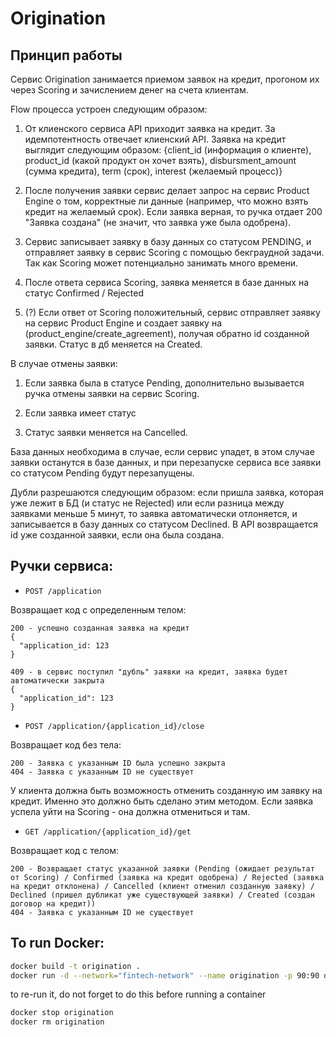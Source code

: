 # Origination

## Принцип работы

Сервис Origination занимается приемом заявок на кредит, прогоном их через Scoring и зачислением денег на счета клиентам.

Flow процесса устроен следующим образом:

1. От клиенского сервиса API приходит заявка на кредит. За идемпотентность отвечает клиенский API.
    Заявка на кредит выглядит следующим образом: {client_id (информация о клиенте), product_id (какой продукт он хочет взять), disbursment_amount (сумма кредита), term (срок), interest (желаемый процесс)}

2. После получения заявки сервис делает запрос на сервис Product Engine о том, корректные ли данные (например, что можно взять кредит на желаемый срок). Если заявка верная, то ручка отдает 200 "Заявка создана" (не значит, что заявка уже была одобрена).

3. Сервис записывает заявку в базу данных со статусом PENDING, и отправляет заявку в сервис Scoring с помощью бекграудной задачи. Так как Scoring может потенциально занимать много времени.

4. После ответа сервиса Scoring, заявка меняется в базе данных на статус Confirmed / Rejected

5. (?) Если ответ от Scoring положительный, сервис отправляет заявку на сервис Product Engine и создает заявку на  (product_engine/create_agreement), получая обратно id созданной заявки. Статус в дб меняется на Created. 

В случае отмены заявки:

1. Если заявка была в статусе Pending, дополнительно вызывается ручка отмены заявки на сервис Scoring.

2. Если заявка имеет статус 

3. Статус заявки меняется на Cancelled.

База данных необходима в случае, если сервис упадет, в этом случае заявки останутся в базе данных, и при перезапуске сервиса все заявки со статусом Pending будут перезапущены.

Дубли разрешаются следующим образом: если пришла заявка, которая уже лежит в БД (и статус не Rejected) или если разница между заявками меньше 5 минут, то заявка автоматически отлоняется, и записывается в базу данных со статусом Declined. В API возвращается id уже созданной заявки, если она была создана.

## Ручки сервиса:

- `POST /application`

Возвращает код с определенным телом:
```
200 - успешно созданная заявка на кредит
{
  "application_id: 123
}

409 - в сервис поступил "дубль" заявки на кредит, заявка будет автоматически закрыта
{
  "application_id": 123
}
```

- `POST /application/{application_id}/close`

Возвращает код без тела:
```
200 - Заявка с указанным ID была успешно закрыта
404 - Заявка с указанным ID не существует
```
У клиента должна быть возможность отменить созданную им заявку на кредит. Именно это должно быть сделано этим методом. Если заявка успела уйти на Scoring - она должна отмениться и там.

- `GET /application/{application_id}/get`

Возвращает код с телом:
```
200 - Возвращает статус указанной заявки (Pending (ожидает результат от Scoring) / Confirmed (заявка на кредит одобрена) / Rejected (заявка на кредит отклонена) / Cancelled (клиент отменил созданную заявку) / Declined (пришел дубликат уже существующей заявки) / Created (создан договор на кредит))
404 - Заявка с указанным ID не существует
```

## To run Docker:

```bash
docker build -t origination .
docker run -d --network="fintech-network" --name origination -p 90:90 origination
```

to re-run it, do not forget to do this before running a container
```bash
docker stop origination
docker rm origination 
```
